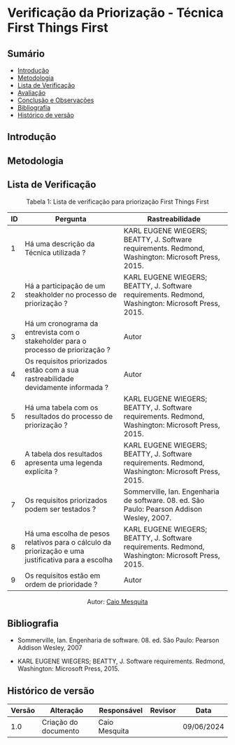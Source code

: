 # Verificação da Priorização - Técnica First Things First

## Sumário
* [Introdução](#Introdução)
* [Metodologia](#Metodologia)
* [Lista de Verificação](#Lista-de-Verificação)
* [Avaliação](#Avaliação)
* [Conclusão e Observações](#Conclusão-e-Observações)
* [Bibliografia](#bibliografia)
* [Histórico de versão](#Histórico-de-versão)

## Introdução

## Metodologia 


## Lista de Verificação



<center>
Tabela 1: Lista de verificação para priorização First Things First 

|ID|Pergunta|Rastreabilidade|
|-|-|-|
|1|Há uma descrição da Técnica utilizada ? | KARL EUGENE WIEGERS; BEATTY, J. Software requirements. Redmond, Washington: Microsoft Press, 2015.|  
|2|Há a participação de um steakholder no processo de priorização ? |KARL EUGENE WIEGERS; BEATTY, J. Software requirements. Redmond, Washington: Microsoft Press, 2015. |  
|3|Há um cronograma da entrevista com o stakeholder para o processo de priorização ?|Autor | 
|4|Os requisitos priorizados estão com a sua rastreabilidade devidamente informada ?|Autor |  
|5|Há uma tabela com os resultados do processo de priorização ?| KARL EUGENE WIEGERS; BEATTY, J. Software requirements. Redmond, Washington: Microsoft Press, 2015.| 
|6 | A tabela dos resultados apresenta uma legenda explícita ?|KARL EUGENE WIEGERS; BEATTY, J. Software requirements. Redmond, Washington: Microsoft Press, 2015. |
|7| Os requisitos priorizados podem ser testados ? | Sommerville, Ian. Engenharia de software. 08. ed. São Paulo: Pearson Addison Wesley, 2007.|
|8 | Há uma escolha de pesos relativos para o cálculo da priorização e uma justificativa para a escolha  |KARL EUGENE WIEGERS; BEATTY, J. Software requirements. Redmond, Washington: Microsoft Press, 2015. | 
|9| Os requisitos estão em ordem de prioridade ?  |Autor | 


Autor: [Caio Mesquita]()

</center>

## Bibliografia

- Sommerville, Ian. Engenharia de software. 08. ed. São Paulo: Pearson Addison Wesley, 2007

- KARL EUGENE WIEGERS; BEATTY, J. Software requirements. Redmond, Washington: Microsoft Press, 2015.



## Histórico de versão
| Versão | Alteração                           | Responsável     | Revisor         | Data       |
| ------ | ----------------------------------- | --------------- | --------------- | ---------- |
| 1.0    | Criação do documento                | Caio Mesquita   |  | 09/06/2024 |